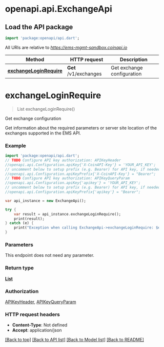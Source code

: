 # openapi.api.ExchangeApi

## Load the API package
```dart
import 'package:openapi/api.dart';
```

All URIs are relative to *https://ems-mgmt-sandbox.coinapi.io*

Method | HTTP request | Description
------------- | ------------- | -------------
[**exchangeLoginRequire**](ExchangeApi.md#exchangeLoginRequire) | **Get** /v1/exchanges | Get exchange configuration


# **exchangeLoginRequire**
> List<ExchangeLoginRequire> exchangeLoginRequire()

Get exchange configuration

Get information about the required parameters or server site location of the exchanges supported in the EMS API.

### Example
```dart
import 'package:openapi/api.dart';
// TODO Configure API key authorization: APIKeyHeader
//openapi.api.Configuration.apiKey{'X-CoinAPI-Key'} = 'YOUR_API_KEY';
// uncomment below to setup prefix (e.g. Bearer) for API key, if needed
//openapi.api.Configuration.apiKeyPrefix{'X-CoinAPI-Key'} = "Bearer";
// TODO Configure API key authorization: APIKeyQueryParam
//openapi.api.Configuration.apiKey{'apikey'} = 'YOUR_API_KEY';
// uncomment below to setup prefix (e.g. Bearer) for API key, if needed
//openapi.api.Configuration.apiKeyPrefix{'apikey'} = "Bearer";

var api_instance = new ExchangeApi();

try {
    var result = api_instance.exchangeLoginRequire();
    print(result);
} catch (e) {
    print("Exception when calling ExchangeApi->exchangeLoginRequire: $e\n");
}
```

### Parameters
This endpoint does not need any parameter.

### Return type

[**List<ExchangeLoginRequire>**](ExchangeLoginRequire.md)

### Authorization

[APIKeyHeader](../README.md#APIKeyHeader), [APIKeyQueryParam](../README.md#APIKeyQueryParam)

### HTTP request headers

 - **Content-Type**: Not defined
 - **Accept**: application/json

[[Back to top]](#) [[Back to API list]](../README.md#documentation-for-api-endpoints) [[Back to Model list]](../README.md#documentation-for-models) [[Back to README]](../README.md)

